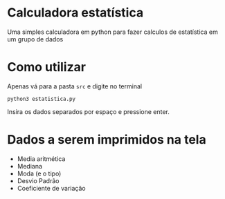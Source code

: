 # Calculadora estatística
Uma simples calculadora em python para fazer calculos de estatística em um grupo de dados

# Como utilizar

Apenas vá para a pasta ```src``` e digite no terminal

```python3 estatistica.py```

Insira os dados separados por espaço e pressione enter.

# Dados a serem imprimidos na tela

* Media aritmética 
* Mediana
* Moda (e o tipo)
* Desvio Padrão
* Coeficiente de variação
